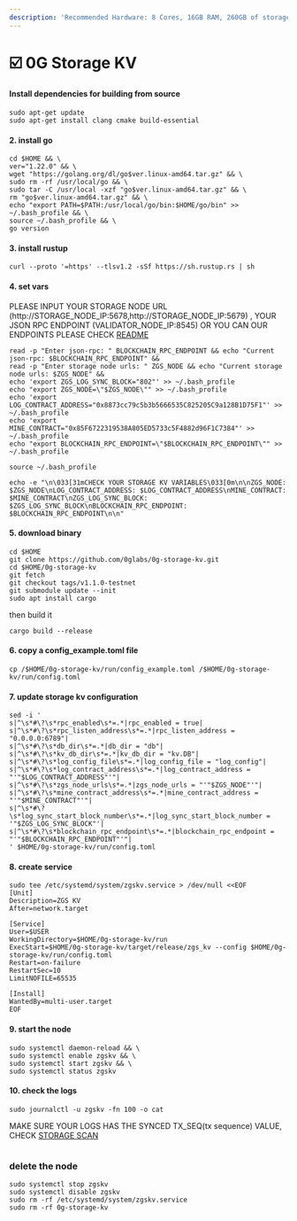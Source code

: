 ```yaml
---
description: 'Recommended Hardware: 8 Cores, 16GB RAM, 260GB of storage (NVME)'
---
```


# ☑️ 0G Storage KV

#### Install dependencies for building from source

```
sudo apt-get update
sudo apt-get install clang cmake build-essential
```

#### 2. install go

```
cd $HOME && \
ver="1.22.0" && \
wget "https://golang.org/dl/go$ver.linux-amd64.tar.gz" && \
sudo rm -rf /usr/local/go && \
sudo tar -C /usr/local -xzf "go$ver.linux-amd64.tar.gz" && \
rm "go$ver.linux-amd64.tar.gz" && \
echo "export PATH=$PATH:/usr/local/go/bin:$HOME/go/bin" >> ~/.bash_profile && \
source ~/.bash_profile && \
go version
```

#### 3. install rustup

```
curl --proto '=https' --tlsv1.2 -sSf https://sh.rustup.rs | sh
```

#### 4. set vars

PLEASE INPUT YOUR STORAGE NODE URL (http://STORAGE\_NODE\_IP:5678,http://STORAGE\_NODE\_IP:5679) , YOUR JSON RPC ENDPOINT (VALIDATOR\_NODE\_IP:8545) OR YOU CAN OUR ENDPOINTS PLEASE CHECK [README](https://github.com/hubofvalley/Testnet-Guides/blob/main/0g%20\(zero-gravity\)/README.md)

```
read -p "Enter json-rpc: " BLOCKCHAIN_RPC_ENDPOINT && echo "Current json-rpc: $BLOCKCHAIN_RPC_ENDPOINT" &&
read -p "Enter storage node urls: " ZGS_NODE && echo "Current storage node urls: $ZGS_NODE" &&
echo 'export ZGS_LOG_SYNC_BLOCK="802"' >> ~/.bash_profile
echo "export ZGS_NODE=\"$ZGS_NODE\"" >> ~/.bash_profile
echo 'export LOG_CONTRACT_ADDRESS="0x8873cc79c5b3b5666535C825205C9a128B1D75F1"' >> ~/.bash_profile
echo 'export MINE_CONTRACT="0x85F6722319538A805ED5733c5F4882d96F1C7384"' >> ~/.bash_profile
echo "export BLOCKCHAIN_RPC_ENDPOINT=\"$BLOCKCHAIN_RPC_ENDPOINT\"" >> ~/.bash_profile

source ~/.bash_profile

echo -e "\n\033[31mCHECK YOUR STORAGE KV VARIABLES\033[0m\n\nZGS_NODE: $ZGS_NODE\nLOG_CONTRACT_ADDRESS: $LOG_CONTRACT_ADDRESS\nMINE_CONTRACT: $MINE_CONTRACT\nZGS_LOG_SYNC_BLOCK: $ZGS_LOG_SYNC_BLOCK\nBLOCKCHAIN_RPC_ENDPOINT: $BLOCKCHAIN_RPC_ENDPOINT\n\n"
```

#### 5. download binary

```
cd $HOME
git clone https://github.com/0glabs/0g-storage-kv.git
cd $HOME/0g-storage-kv
git fetch
git checkout tags/v1.1.0-testnet
git submodule update --init
sudo apt install cargo
```

then build it

```
cargo build --release
```

#### 6. copy a config\_example.toml file

```
cp /$HOME/0g-storage-kv/run/config_example.toml /$HOME/0g-storage-kv/run/config.toml
```

#### 7. update storage kv configuration

```
sed -i '
s|^\s*#\?\s*rpc_enabled\s*=.*|rpc_enabled = true|
s|^\s*#\?\s*rpc_listen_address\s*=.*|rpc_listen_address = "0.0.0.0:6789"|
s|^\s*#\?\s*db_dir\s*=.*|db_dir = "db"|
s|^\s*#\?\s*kv_db_dir\s*=.*|kv_db_dir = "kv.DB"|
s|^\s*#\?\s*log_config_file\s*=.*|log_config_file = "log_config"|
s|^\s*#\?\s*log_contract_address\s*=.*|log_contract_address = "'"$LOG_CONTRACT_ADDRESS"'"|
s|^\s*#\?\s*zgs_node_urls\s*=.*|zgs_node_urls = "'"$ZGS_NODE"'"|
s|^\s*#\?\s*mine_contract_address\s*=.*|mine_contract_address = "'"$MINE_CONTRACT"'"|
s|^\s*#\?\s*log_sync_start_block_number\s*=.*|log_sync_start_block_number = '"$ZGS_LOG_SYNC_BLOCK"'|
s|^\s*#\?\s*blockchain_rpc_endpoint\s*=.*|blockchain_rpc_endpoint = "'"$BLOCKCHAIN_RPC_ENDPOINT"'"|
' $HOME/0g-storage-kv/run/config.toml
```

#### 8. create service

```
sudo tee /etc/systemd/system/zgskv.service > /dev/null <<EOF
[Unit]
Description=ZGS KV
After=network.target

[Service]
User=$USER
WorkingDirectory=$HOME/0g-storage-kv/run
ExecStart=$HOME/0g-storage-kv/target/release/zgs_kv --config $HOME/0g-storage-kv/run/config.toml
Restart=on-failure
RestartSec=10
LimitNOFILE=65535

[Install]
WantedBy=multi-user.target
EOF
```

#### 9. start the node

```
sudo systemctl daemon-reload && \
sudo systemctl enable zgskv && \
sudo systemctl start zgskv && \
sudo systemctl status zgskv
```

#### 10. check the logs

```
sudo journalctl -u zgskv -fn 100 -o cat
```

MAKE SURE YOUR LOGS HAS THE SYNCED TX\_SEQ(tx sequence) VALUE, CHECK [STORAGE SCAN](https://storagescan-newton.0g.ai/)&#x20;

<figure><img src="https://private-user-images.githubusercontent.com/100946299/340293130-ce2d8707-190d-4931-8ed1-44c1447fe360.png?jwt=eyJhbGciOiJIUzI1NiIsInR5cCI6IkpXVCJ9.eyJpc3MiOiJnaXRodWIuY29tIiwiYXVkIjoicmF3LmdpdGh1YnVzZXJjb250ZW50LmNvbSIsImtleSI6ImtleTUiLCJleHAiOjE3MjEyMzc2MTAsIm5iZiI6MTcyMTIzNzMxMCwicGF0aCI6Ii8xMDA5NDYyOTkvMzQwMjkzMTMwLWNlMmQ4NzA3LTE5MGQtNDkzMS04ZWQxLTQ0YzE0NDdmZTM2MC5wbmc_WC1BbXotQWxnb3JpdGhtPUFXUzQtSE1BQy1TSEEyNTYmWC1BbXotQ3JlZGVudGlhbD1BS0lBVkNPRFlMU0E1M1BRSzRaQSUyRjIwMjQwNzE3JTJGdXMtZWFzdC0xJTJGczMlMkZhd3M0X3JlcXVlc3QmWC1BbXotRGF0ZT0yMDI0MDcxN1QxNzI4MzBaJlgtQW16LUV4cGlyZXM9MzAwJlgtQW16LVNpZ25hdHVyZT0yZjEyYjZkNTZiOTBiMTM3ZDU1N2RhZmU1Mjc3MjQwYjM2ZTc0ZjE3ZWJmNjViYTcwMzI3M2M0ZGM1NzlkYzQxJlgtQW16LVNpZ25lZEhlYWRlcnM9aG9zdCZhY3Rvcl9pZD0wJmtleV9pZD0wJnJlcG9faWQ9MCJ9.i5wxCr5rU88-OC6MH9T49WfwQ6IbtHufsch0y4S_9yk" alt=""><figcaption></figcaption></figure>

### delete the node



```
sudo systemctl stop zgskv
sudo systemctl disable zgskv
sudo rm -rf /etc/systemd/system/zgskv.service
sudo rm -rf 0g-storage-kv
```
